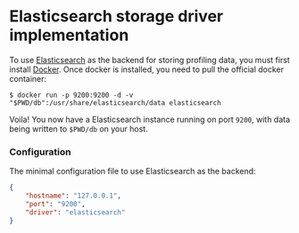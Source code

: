 # Elasticsearch storage driver implementation
To use [Elasticsearch](https://www.elastic.co/products/elasticsearch) as the backend for storing profiling data, you must first install [Docker](https://www.docker.com/).
Once docker is installed, you need to pull the official docker container:  

```$ docker run -p 9200:9200 -d -v "$PWD/db":/usr/share/elasticsearch/data elasticsearch```  

Voila! You now have a Elasticsearch instance running on port `9200`, with data being written to `$PWD/db` on your host.  

### Configuration
The minimal configuration file to use Elasticsearch as the backend:  
```json
{
    "hostname": "127.0.0.1",
    "port": "9200",
    "driver": "elasticsearch"
}
```
